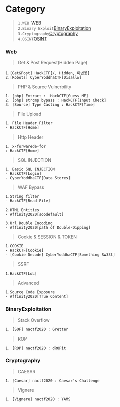 # Category
> `1.WEB `[WEB](#Web)  
> `2.Binary Exploit`[BinaryExploitation](#BinaryExploitation)  
> `3.Cryptography`[Cryptography](#Cryptography)   
> `4.OSINT`[OSINT](#OSINT)  

### Web
> Get & Post Request(Hidden Page)  
```
1.[Get&Post] HackCTF[/, Hidden, 마법봉]
2.[Robots] CyberYoddhaCTF[Disallw] 
```
> PHP & Source Vulnerbility
```
1. [php] Extract :  HackCTF[Guess ME]
2. [php] strcmp bypass : HackCTF[Input Check]
3. [Source] Type Casting : HackCTF[Time]
```

> File Upload
```
1. File Header Filter
- HackCTF[Home]
```

> Http Header 
```
1. x-forwarede-for
: HackCTF[Home]
```

> SQL INJECTION  
```
1. Basic SQL INJECTION
- HackCTF[Login]
- CyberYoddhaCTF[Data Stores]
```

> WAF Bypass  
```
1.String filter
- HackCTF[Read File]

2.HTML Entities
- Affinity2020[soodefault]

3.Url Double Encoding
- Affinity2020[path of Double-Dipping]
```

> Cookie & SESSION & TOKEN
```
1.COOKIE
- HackCTF[Cookie] 
- [Cookie Decode] CyberYoddhaCTF[Something Sw33t]
```

> SSRF
```
1.HackCTF[LoL]
```

> Advanced
```
1.Source Code Exposure
- Affinity2020[True Content]
```


### BinaryExploitation
> Stack Overflow
```
1. [SOF] nactf2020 : Gretter
```
> ROP
```
1. [ROP] nactf2020 : dROPit
```

### Cryptography
> CAESAR
```
1. [Caesar] nactf2020 : Caesar's Challenge
```
> Vignere
```
1. [Vignere] nactf2020 : YAMS
```
